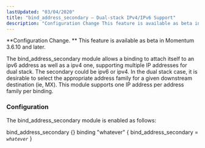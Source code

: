 ```yaml
---
lastUpdated: "03/04/2020"
title: "bind_address_secondary – Dual-stack IPv4/IPv6 Support"
description: "Configuration Change This feature is available as beta in Momentum 3 6 10 and later The bind address secondary module allows a binding to attach itself to an ipv 6 address as well as a ipv 4 one supporting multiple IP addresses for dual stack The secondary could be ipv..."
---
```


<a name="idp17931408"></a> 

**Configuration Change. ** This feature is available as beta in Momentum 3.6.10 and later.

The bind_address_secondary module allows a binding to attach itself to an ipv6 address as well as a ipv4 one, supporting multiple IP addresses for dual stack. The secondary could be ipv6 or ipv4\. In the dual stack case, it is desirable to select the appropriate address family for a given downstream destination (ie, MX). This module supports one IP address per address family per binding.

### <a name="modules.bind_address_secondary.config"></a> Configuration

The bind_address_secondary module is enabled as follows:

<a name="modules.bind_address_secondary.example"></a> 


bind_address_secondary {}
binding "whatever" {
  bind_address_secondary = *`whatever`*
}